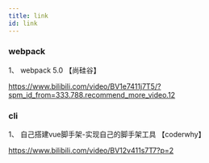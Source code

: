 ```yaml
---
title: link
id: link 
---
```



### webpack
 
1、 webpack 5.0 【尚硅谷】

https://www.bilibili.com/video/BV1e7411j7T5/?spm_id_from=333.788.recommend_more_video.12


### cli
1、 自己搭建vue脚手架-实现自己的脚手架工具  【coderwhy】

https://www.bilibili.com/video/BV12v411s7T7?p=2


